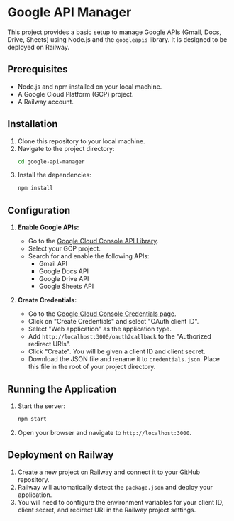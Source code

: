 # Google API Manager

This project provides a basic setup to manage Google APIs (Gmail, Docs, Drive, Sheets) using Node.js and the `googleapis` library. It is designed to be deployed on Railway.

## Prerequisites

- Node.js and npm installed on your local machine.
- A Google Cloud Platform (GCP) project.
- A Railway account.

## Installation

1. Clone this repository to your local machine.
2. Navigate to the project directory:
   ```bash
   cd google-api-manager
   ```
3. Install the dependencies:
   ```bash
   npm install
   ```

## Configuration

1. **Enable Google APIs:**
   - Go to the [Google Cloud Console API Library](https://console.cloud.google.com/apis/library).
   - Select your GCP project.
   - Search for and enable the following APIs:
     - Gmail API
     - Google Docs API
     - Google Drive API
     - Google Sheets API

2. **Create Credentials:**
   - Go to the [Google Cloud Console Credentials page](https://console.cloud.google.com/apis/credentials).
   - Click on "Create Credentials" and select "OAuth client ID".
   - Select "Web application" as the application type.
   - Add `http://localhost:3000/oauth2callback` to the "Authorized redirect URIs".
   - Click "Create". You will be given a client ID and client secret.
   - Download the JSON file and rename it to `credentials.json`. Place this file in the root of your project directory.

## Running the Application

1. Start the server:
   ```bash
   npm start
   ```
2. Open your browser and navigate to `http://localhost:3000`.

## Deployment on Railway

1. Create a new project on Railway and connect it to your GitHub repository.
2. Railway will automatically detect the `package.json` and deploy your application.
3. You will need to configure the environment variables for your client ID, client secret, and redirect URI in the Railway project settings.
